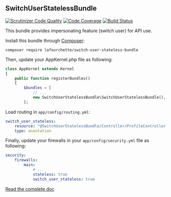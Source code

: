 SwitchUserStatelessBundle
-------------------------

[![Scrutinizer Code Quality](https://scrutinizer-ci.com/g/lafourchette/SwitchUserStatelessBundle/badges/quality-score.png?b=master)](https://scrutinizer-ci.com/g/lafourchette/SwitchUserStatelessBundle/?branch=master)
[![Code Coverage](https://scrutinizer-ci.com/g/lafourchette/SwitchUserStatelessBundle/badges/coverage.png?b=master)](https://scrutinizer-ci.com/g/lafourchette/SwitchUserStatelessBundle/?branch=master)
[![Build Status](https://travis-ci.org/lafourchette/SwitchUserStatelessBundle.svg?branch=master)](https://travis-ci.org/lafourchette/SwitchUserStatelessBundle)

This bundle provides impersonating feature (switch user) for API use.

Install this bundle through [Composer](https://getcomposer.org/):

```
composer require lafourchette/switch-user-stateless-bundle
```

Then, update your AppKernel.php file as following:

```php
class AppKernel extends Kernel
{
    public function registerBundles()
    {
        $bundles = [
            // ...
            new SwitchUserStatelessBundle\SwitchUserStatelessBundle(),
        ];
```

Load routing in `app/config/routing.yml`:

```yml
switch_user_stateless:
    resource: "@SwitchUserStatelessBundle/Controller/ProfileController.php"
    type: annotation
```

Finally, update your firewalls in your `app/config/security.yml` file as following:

```yml
security:
    firewalls:
        main:
            # ...
            stateless: true
            switch_user_stateless: true
```

[Read the complete doc](/Resources/doc/index.md)

